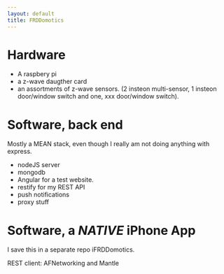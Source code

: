 ```yaml
---
layout: default
title: FRDDomotics
---
```



# Hardware

* A raspbery pi
* a z-wave daugther card
* an assortments of z-wave sensors. (2 insteon multi-sensor, 1 insteon door/window switch and one, xxx
door/window switch).


# Software, back end

Mostly a MEAN stack, even though I really am not doing anything with express.

* nodeJS server
* mongodb
* Angular for a test website.
* restify for my REST API
* push notifications
* proxy stuff

# Software, a _NATIVE_ iPhone App

I save this in a separate repo iFRDDomotics.

REST client: AFNetworking and Mantle
